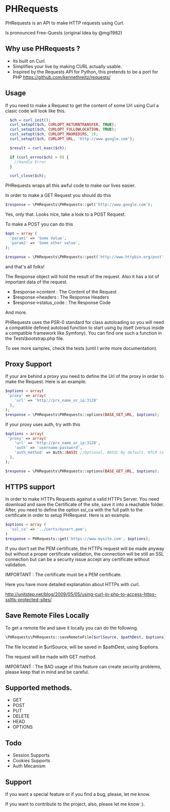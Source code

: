 PHRequests
========

 PHRequests is an API to make HTTP requests using Curl.

 Is pronounced  Free-Quests (original Idea by @mgi1982)

## Why use PHRequests ?

- Its built on Curl.
- Simplifies your live by making CURL actually usable.
- Inspired by the Requests API for Python, this pretends to be a port for PHP
  https://github.com/kennethreitz/requests/

## Usage
If you need to make a Request to get the content of some Url using Curl a clasic
code will look like this.

``` php
  $ch = curl_init();
  curl_setopt($ch, CURLOPT_RETURNTRANSFER, TRUE);
  curl_setopt($ch, CURLOPT_FOLLOWLOCATION, TRUE);
  curl_setopt($ch, CURLOPT_MAXREDIRS, 3);
  curl_setopt($ch, CURLOPT_URL, 'http://www.google.com');

  $result = curl_exec($ch);

  if (curl_errno($ch) > 0) {
    //Handle Error
  }

  curl_close($ch);
```

PHRequests wraps all this awful code to make our lives easier.

In order to make a GET Request you should do this

``` php
$response = \PHRequests\PHRequests::get('http://www.google.com');
```

Yes, only that. Looks nice, take a look to a POST Request.

To make a POST you can do this

``` php
$opt = array (
  'param1' => 'Some Value',
  'param2' => 'Some other value',
);

$response = \PHRequests\PHRequests::post('http://www.httpbin.org/post', $opt);
```

and that's all folks!

The Response object will hold the result of the request. Also it has a lot
of important data of the request.

 - $response->content : The Content of the Request
 - $response->headers : The Response Headers
 - $response->status_code : The Response Code

And more.

PHRequests uses the PSR-0 standard for class autoloading so you will need a
compatible defined autoload function to start using by itself (versus inside a
compatible framework like Symfony). You can find one such a function in the
Tests\bootstrap.php file.

To see more samples, check the tests (until I write more documentation).

## Proxy Support

If your are behind a proxy you need to define the Url of the proxy in order to
make the Request. Here is an example.

``` php
$options = array(
 'proxy' => array(
    'url' => 'http://prx_name_or_ip:3128'         
  ),
);
$response = \PHRequests\PHRequests::options(BASE_GET_URL, $options);
``` 

If your proxy uses auth, try with this

``` php
$options = array(
 'proxy' => array(
    'url' => 'http://prx_name_or_ip:3128',
    'auth' => 'username:password',
    'auth_method' => Auth::BASIC //Optional, BASIC By default, NTLM is the second option. 
  ),
);

$response = \PHRequests\PHRequests::options(BASE_GET_URL, $options);
``` 

## HTTPS support

In order to make HTTPs Requests against a valid HTTPs Server. You need
download and save the Certificate of the site, save it into a reachable
folder. After, you need to define the option ssl_ca with the full path to the 
certificate in order to setup PHRequest. Here is an example.

``` php
$options = array (
  'ssl_ca' => '../certs/mycert.pem';
)
$response = PHRequests::get('https://www.mysite.com', $options);
``` 

If you don't set the PEM certificate, the HTTPs request will be made anyway but 
without a proper certificate validation, the connection will be still an SSL 
connection but can be a security issue accept any certificate without validation.

IMPORTANT : The certificate must be a PEM certificate.

Here you have more detailed explanation about HTTPs with curl.

  http://unitstep.net/blog/2009/05/05/using-curl-in-php-to-access-https-ssltls-protected-sites/

## Save Remote Files Locally

To get a remote file and save it locally you can do the following.

``` php
\PHRequests\PHRequests::saveRemoteFile($urlSource, $pathDest, $options);
``` 

The file located in $urlSource, will be saved in $pathDest, using $options.

The request will be made with GET method.

IMPORTANT : The BAD usage of this feature can create security problems, please
keep that in mind and be careful.

## Supported methods.

 - GET
 - POST
 - PUT
 - DELETE
 - HEAD
 - OPTIONS

## Todo

 - Session Supports
 - Cookies Supports
 - Auth Mecanism

## Support

If you want a special feature or if you find a bug, please, let me know.

If you want to contribute to the project, also, please let me know :).
